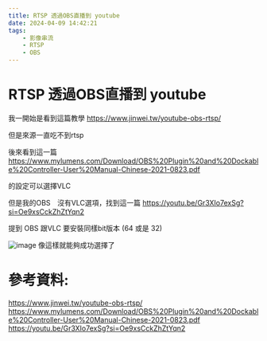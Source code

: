 ```yaml
---
title: RTSP 透過OBS直播到 youtube
date: 2024-04-09 14:42:21
tags:
    - 影像串流
    - RTSP
    - OBS
---
```

# RTSP 透過OBS直播到 youtube

我一開始是看到這篇教學
https://www.jinwei.tw/youtube-obs-rtsp/

但是來源一直吃不到rtsp

後來看到這一篇
https://www.mylumens.com/Download/OBS%20Plugin%20and%20Dockable%20Controller-User%20Manual-Chinese-2021-0823.pdf

的設定可以選擇VLC

但是我的OBS　沒有VLC選項，找到這一篇
https://youtu.be/Gr3XIo7exSg?si=Oe9xsCckZhZtYqn2

提到 OBS 跟VLC 要安裝同樣bit版本 (64 或是 32)

![image](https://hackmd.io/_uploads/Skwrv8zlR.png)
像這樣就能夠成功選擇了


# 參考資料:

https://www.jinwei.tw/youtube-obs-rtsp/
https://www.mylumens.com/Download/OBS%20Plugin%20and%20Dockable%20Controller-User%20Manual-Chinese-2021-0823.pdf
https://youtu.be/Gr3XIo7exSg?si=Oe9xsCckZhZtYqn2